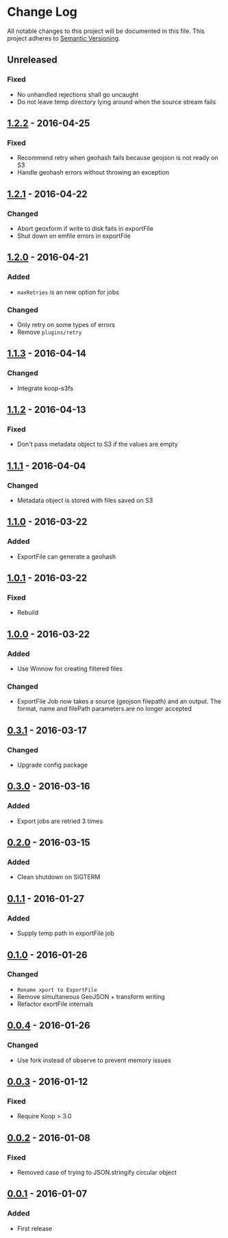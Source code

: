 # Change Log
All notable changes to this project will be documented in this file.
This project adheres to [Semantic Versioning](http://semver.org/).

## Unreleased
### Fixed
* No unhandled rejections shall go uncaught
* Do not leave temp directory lying around when the source stream fails

## [1.2.2] - 2016-04-25
### Fixed
* Recommend retry when geohash fails because geojson is not ready on S3
* Handle geohash errors without throwing an exception

## [1.2.1] - 2016-04-22
### Changed
* Abort geoxform if write to disk fails in exportFile
* Shut down on emfile errors in exportFile

## [1.2.0] - 2016-04-21
### Added
* `maxRetries` is an new option for jobs

### Changed
* Only retry on some types of errors
* Remove `plugins/retry`

## [1.1.3] - 2016-04-14
### Changed
* Integrate koop-s3fs

## [1.1.2] - 2016-04-13
### Fixed
* Don't pass metadata object to S3 if the values are empty

## [1.1.1] - 2016-04-04
### Changed
* Metadata object is stored with files saved on S3

## [1.1.0] - 2016-03-22
### Added
* ExportFile can generate a geohash

## [1.0.1] - 2016-03-22
### Fixed
* Rebuild

## [1.0.0] - 2016-03-22
### Added
* Use Winnow for creating filtered files

### Changed
* ExportFile Job now takes a source (geojson filepath) and an output. The format, name and filePath parameters are no longer accepted

## [0.3.1] - 2016-03-17
### Changed
* Upgrade config package

## [0.3.0] - 2016-03-16
### Added
* Export jobs are retried 3 times

## [0.2.0] - 2016-03-15
### Added
* Clean shutdown on SIGTERM

## [0.1.1] - 2016-01-27
### Added
* Supply temp path in exportFile job

## [0.1.0] - 2016-01-26
### Changed
* `Rename xport to ExportFile`
* Remove simultaneous GeoJSON + transform writing
* Refactor exortFile internals

## [0.0.4] - 2016-01-26
### Changed
* Use fork instead of observe to prevent memory issues

## [0.0.3] - 2016-01-12
### Fixed
* Require Koop > 3.0

## [0.0.2] - 2016-01-08
### Fixed
* Removed case of trying to JSON.stringify circular object

## [0.0.1] - 2016-01-07
### Added
* First release

[1.2.2]: https://github.com/koopjs/koop-worker/compare/v1.2.2..v1.2.1
[1.2.1]: https://github.com/koopjs/koop-worker/compare/v1.2.1..v1.2.0
[1.2.0]: https://github.com/koopjs/koop-worker/compare/v1.2.0..v1.1.3
[1.1.3]: https://github.com/koopjs/koop-worker/compare/v1.1.3..v1.1.2
[1.1.2]: https://github.com/koopjs/koop-worker/compare/v1.1.2..v1.1.1
[1.1.1]: https://github.com/koopjs/koop-worker/compare/v1.1.1..v1.1.0
[1.1.0]: https://github.com/koopjs/koop-worker/compare/v1.1.0..v1.0.1
[1.0.1]: https://github.com/koopjs/koop-worker/compare/v1.0.0..v1.0.1
[1.0.0]: https://github.com/koopjs/koop-worker/compare/v0.3.1..v1.0.0
[0.3.1]: https://github.com/koopjs/koop-worker/compare/v0.3.0..v0.3.1
[0.3.0]: https://github.com/koopjs/koop-worker/compare/v0.2.0..v0.3.0
[0.2.0]: https://github.com/koopjs/koop-worker/compare/v0.1.1..v0.2.0
[0.1.1]: https://github.com/koopjs/koop-worker/compare/v0.1.0..v0.1.1
[0.1.0]: https://github.com/koopjs/koop-worker/compare/v0.0.4..v0.1.0
[0.0.4]: https://github.com/koopjs/koop-worker/compare/v0.0.3..v0.0.4
[0.0.3]: https://github.com/koopjs/koop-worker/compare/v0.0.2..v0.0.3
[0.0.2]: https://github.com/koopjs/koop-worker/compare/v0.0.1..v0.0.2
[0.0.1]: https://github.com/koopjs/koop-worker/tree/v0.0.1

